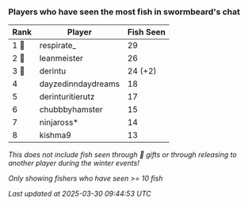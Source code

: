 ### Players who have seen the most fish in swormbeard's chat
| Rank | Player | Fish Seen |
|------|--------|-----------|
| 1 🥇  | respirate_  | 29 |
| 2 🥈  | leanmeister  | 26 |
| 3 🥉  | derintu  | 24 (+2) |
| 4  | dayzedinndaydreams  | 18 |
| 5  | derinturitierutz  | 17 |
| 6  | chubbbyhamster  | 15 |
| 7  | ninjaross*  | 14 |
| 8  | kishma9  | 13 |

_This does not include fish seen through 🎁 gifts or through releasing to another player during the winter events!_

_Only showing fishers who have seen >= 10 fish_

_Last updated at 2025-03-30 09:44:53 UTC_